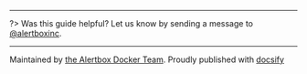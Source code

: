 
---

?> Was this guide helpful? Let us know by sending a message to [@alertboxinc](https://twitter.com/alertboxinc).

---

Maintained by [the Alertbox Docker Team](https://github.com/alertbox/docsify-served/). Proudly published with [docsify](https://docsify.js.io)